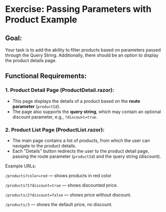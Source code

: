 # Exercise: Passing Parameters with Product Example

## Goal:
Your task is to add the ability to filter products based on parameters passed through the Query String. Additionally, there should be an option to display the product details page.

## Functional Requirements:

### 1. Product Detail Page (ProductDetail.razor):
- This page displays the details of a product based on the **route parameter** (`productId`).
- The page also supports the **query string**, which may contain an optional discount parameter, e.g., `?discount=true`.

### 2. Product List Page (ProductList.razor):
- The main page contains a list of products, from which the user can navigate to the product details.
- Each "Details" button redirects the user to the product detail page, passing the route parameter (`productId`) and the query string (discount).

Example URLs:

`/products?color=red` — shows products in red color

`/products?1?discount=true` — shows discounted price.

`/products/2?discount=false` — shows price without discount.

`/products/3` — shows the default price, no discount.